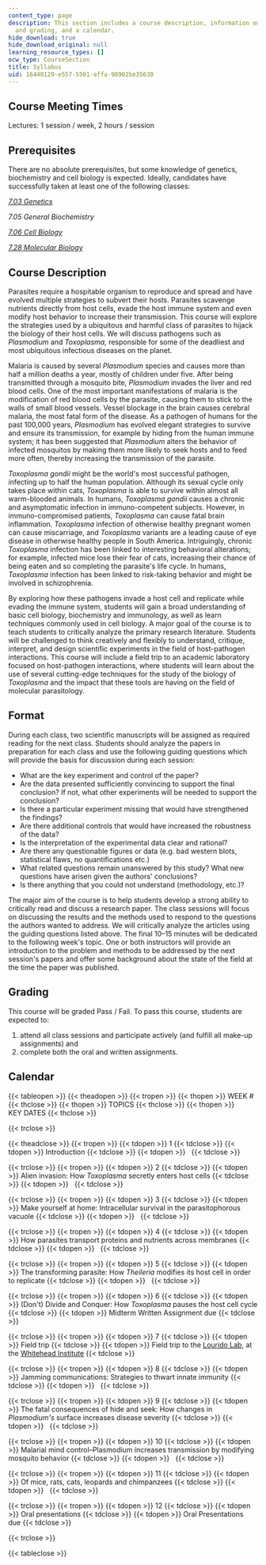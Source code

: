 ```yaml
---
content_type: page
description: This section includes a course description, information on course format
  and grading, and a calendar.
hide_download: true
hide_download_original: null
learning_resource_types: []
ocw_type: CourseSection
title: Syllabus
uid: 16440129-e557-5501-affa-98902be35630
---
```


Course Meeting Times
--------------------

Lectures: 1 session / week, 2 hours / session

Prerequisites
-------------

There are no absolute prerequisites, but some knowledge of genetics, biochemistry and cell biology is expected. Ideally, candidates have successfully taken at least one of the following classes:

[_7.03 Genetics_](/courses/7-03-genetics-fall-2004)

_7.05 General Biochemistry_

[_7.06 Cell Biology_](/courses/7-06-cell-biology-spring-2007)

[_7.28 Molecular Biology_](/courses/7-28-molecular-biology-spring-2005)

Course Description
------------------

Parasites require a hospitable organism to reproduce and spread and have evolved multiple strategies to subvert their hosts. Parasites scavenge nutrients directly from host cells, evade the host immune system and even modify host behavior to increase their transmission. This course will explore the strategies used by a ubiquitous and harmful class of parasites to hijack the biology of their host cells. We will discuss pathogens such as _Plasmodium_ and _Toxoplasma,_ responsible for some of the deadliest and most ubiquitous infectious diseases on the planet.

Malaria is caused by several _Plasmodium_ species and causes more than half a million deaths a year, mostly of children under five. After being transmitted through a mosquito bite, _Plasmodium_ invades the liver and red blood cells. One of the most important manifestations of malaria is the modification of red blood cells by the parasite, causing them to stick to the walls of small blood vessels. Vessel blockage in the brain causes cerebral malaria, the most fatal form of the disease. As a pathogen of humans for the past 100,000 years, _Plasmodium_ has evolved elegant strategies to survive and ensure its transmission, for example by hiding from the human immune system; it has been suggested that _Plasmodium_ alters the behavior of infected mosquitos by making them more likely to seek hosts and to feed more often, thereby increasing the transmission of the parasite.

_Toxoplasma gondii_ might be the world's most successful pathogen, infecting up to half the human population. Although its sexual cycle only takes place within cats, _Toxoplasma_ is able to survive within almost all warm-blooded animals. In humans, _Toxoplasma gondii_ causes a chronic and asymptomatic infection in immuno-competent subjects. However, in immuno-compromised patients, _Toxoplasma_ can cause fatal brain inflammation. _Toxoplasma_ infection of otherwise healthy pregnant women can cause miscarriage, and _Toxoplasma_ variants are a leading cause of eye disease in otherwise healthy people in South America. Intriguingly, chronic _Toxoplasma_ infection has been linked to interesting behavioral alterations; for example, infected mice lose their fear of cats, increasing their chance of being eaten and so completing the parasite's life cycle. In humans, _Toxoplasma_ infection has been linked to risk-taking behavior and might be involved in schizophrenia.

By exploring how these pathogens invade a host cell and replicate while evading the immune system, students will gain a broad understanding of basic cell biology, biochemistry and immunology, as well as learn techniques commonly used in cell biology. A major goal of the course is to teach students to critically analyze the primary research literature. Students will be challenged to think creatively and flexibly to understand, critique, interpret, and design scientific experiments in the field of host-pathogen interactions. This course will include a field trip to an academic laboratory focused on host-pathogen interactions, where students will learn about the use of several cutting-edge techniques for the study of the biology of _Toxoplasma_ and the impact that these tools are having on the field of molecular parasitology.

Format
------

During each class, two scientific manuscripts will be assigned as required reading for the next class. Students should analyze the papers in preparation for each class and use the following guiding questions which will provide the basis for discussion during each session:

*   What are the key experiment and control of the paper?
*   Are the data presented sufficiently convincing to support the final conclusion? If not, what other experiments will be needed to support the conclusion?
*   Is there a particular experiment missing that would have strengthened the findings?
*   Are there additional controls that would have increased the robustness of the data?
*   Is the interpretation of the experimental data clear and rational?
*   Are there any questionable figures or data (e.g. bad western blots, statistical flaws, no quantifications etc.)
*   What related questions remain unanswered by this study? What new questions have arisen given the authors' conclusions?
*   Is there anything that you could not understand (methodology, etc.)?

The major aim of the course is to help students develop a strong ability to critically read and discuss a research paper. The class sessions will focus on discussing the results and the methods used to respond to the questions the authors wanted to address. We will critically analyze the articles using the guiding questions listed above. The final 10–15 minutes will be dedicated to the following week's topic. One or both instructors will provide an introduction to the problem and methods to be addressed by the next session's papers and offer some background about the state of the field at the time the paper was published.

Grading
-------

This course will be graded Pass / Fail. To pass this course, students are expected to:

1.  attend all class sessions and participate actively (and fulfill all make-up assignments) and
2.  complete both the oral and written assignments.

Calendar
--------

{{< tableopen >}}
{{< theadopen >}}
{{< tropen >}}
{{< thopen >}}
WEEK #
{{< thclose >}}
{{< thopen >}}
TOPICS
{{< thclose >}}
{{< thopen >}}
KEY DATES
{{< thclose >}}

{{< trclose >}}

{{< theadclose >}}
{{< tropen >}}
{{< tdopen >}}
1
{{< tdclose >}}
{{< tdopen >}}
Introduction
{{< tdclose >}}
{{< tdopen >}}
 
{{< tdclose >}}

{{< trclose >}}
{{< tropen >}}
{{< tdopen >}}
2
{{< tdclose >}}
{{< tdopen >}}
Alien invasion: How _Toxoplasma_ secretly enters host cells
{{< tdclose >}}
{{< tdopen >}}
 
{{< tdclose >}}

{{< trclose >}}
{{< tropen >}}
{{< tdopen >}}
3
{{< tdclose >}}
{{< tdopen >}}
Make yourself at home: Intracellular survival in the parasitophorous vacuole
{{< tdclose >}}
{{< tdopen >}}
 
{{< tdclose >}}

{{< trclose >}}
{{< tropen >}}
{{< tdopen >}}
4
{{< tdclose >}}
{{< tdopen >}}
How parasites transport proteins and nutrients across membranes
{{< tdclose >}}
{{< tdopen >}}
 
{{< tdclose >}}

{{< trclose >}}
{{< tropen >}}
{{< tdopen >}}
5
{{< tdclose >}}
{{< tdopen >}}
The transforming parasite: How _Theileria_ modifies its host cell in order to replicate
{{< tdclose >}}
{{< tdopen >}}
 
{{< tdclose >}}

{{< trclose >}}
{{< tropen >}}
{{< tdopen >}}
6
{{< tdclose >}}
{{< tdopen >}}
(Don't) Divide and Conquer: How _Toxoplasma_ pauses the host cell cycle
{{< tdclose >}}
{{< tdopen >}}
Midterm Written Assignment due
{{< tdclose >}}

{{< trclose >}}
{{< tropen >}}
{{< tdopen >}}
7
{{< tdclose >}}
{{< tdopen >}}
Field trip
{{< tdclose >}}
{{< tdopen >}}
Field trip to the [Lourido Lab](http://louridolab.wi.mit.edu/), at the [Whitehead Institute](http://wi.mit.edu/)
{{< tdclose >}}

{{< trclose >}}
{{< tropen >}}
{{< tdopen >}}
8
{{< tdclose >}}
{{< tdopen >}}
Jamming communications: Strategies to thwart innate immunity
{{< tdclose >}}
{{< tdopen >}}
 
{{< tdclose >}}

{{< trclose >}}
{{< tropen >}}
{{< tdopen >}}
9
{{< tdclose >}}
{{< tdopen >}}
The fatal consequences of hide and seek: How changes in _Plasmodium's_ surface increases disease severity
{{< tdclose >}}
{{< tdopen >}}
 
{{< tdclose >}}

{{< trclose >}}
{{< tropen >}}
{{< tdopen >}}
10
{{< tdclose >}}
{{< tdopen >}}
Malarial mind control–Plasmodium increases transmission by modifying mosquito behavior
{{< tdclose >}}
{{< tdopen >}}
 
{{< tdclose >}}

{{< trclose >}}
{{< tropen >}}
{{< tdopen >}}
11
{{< tdclose >}}
{{< tdopen >}}
Of mice, rats, cats, leopards and chimpanzees
{{< tdclose >}}
{{< tdopen >}}
 
{{< tdclose >}}

{{< trclose >}}
{{< tropen >}}
{{< tdopen >}}
12
{{< tdclose >}}
{{< tdopen >}}
Oral presentations
{{< tdclose >}}
{{< tdopen >}}
Oral Presentations due
{{< tdclose >}}

{{< trclose >}}

{{< tableclose >}}